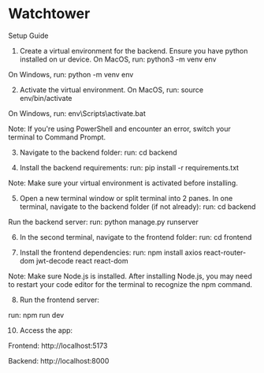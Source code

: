 # Watchtower

Setup Guide

1) Create a virtual environment for the backend. Ensure you have python installed on ur device.
On MacOS, run: python3 -m venv env

On Windows, run: python -m venv env

2) Activate the virtual environment.
On MacOS, run: source env/bin/activate

On Windows, run: env\Scripts\activate.bat

Note: If you're using PowerShell and encounter an error, switch your terminal to Command Prompt.

3) Navigate to the backend folder:
run: cd backend

4) Install the backend requirements:
run: pip install -r requirements.txt

Note: Make sure your virtual environment is activated before installing.

5) Open a new terminal window or split terminal into 2 panes.
In one terminal, navigate to the backend folder (if not already):
run: cd backend

Run the backend server:
run: python manage.py runserver

6) In the second terminal, navigate to the frontend folder:
run: cd frontend

7) Install the frontend dependencies:
run: npm install axios react-router-dom jwt-decode react react-dom

Note: Make sure Node.js is installed. After installing Node.js, you may need to restart your code editor for the terminal to recognize the npm command.

8) Run the frontend server:
   
run: npm run dev

10) Access the app:
   
Frontend: http://localhost:5173

Backend: http://localhost:8000
